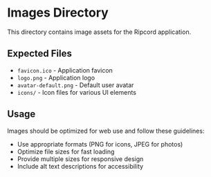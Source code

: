 # Images Directory

This directory contains image assets for the Ripcord application.

## Expected Files

- `favicon.ico` - Application favicon
- `logo.png` - Application logo
- `avatar-default.png` - Default user avatar
- `icons/` - Icon files for various UI elements

## Usage

Images should be optimized for web use and follow these guidelines:
- Use appropriate formats (PNG for icons, JPEG for photos)
- Optimize file sizes for fast loading
- Provide multiple sizes for responsive design
- Include alt text descriptions for accessibility 